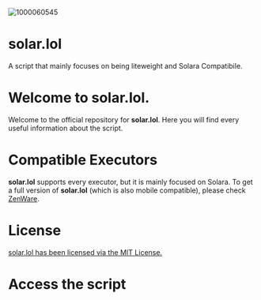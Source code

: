 ![1000060545](https://github.com/user-attachments/assets/db6b1700-5140-4d3e-b118-9a50efb25a41)

# solar.lol
A script that mainly focuses on being liteweight and Solara Compatibile.

# Welcome to solar.lol.
Welcome to the official repository for **solar.lol**. Here you will find every useful information about the script.

# Compatible Executors
**solar.lol** supports every executor, but it is mainly focused on Solara. To get a full version of **solar.lol** (which is also mobile compatible), please check [ZenWare](https://github.com/zen-teamm/zenware).

# License
[solar.lol has been licensed via the MIT License.](https://github.com/zen-teamm/solar.lol/blob/main/LICENSE)

# Access the script
